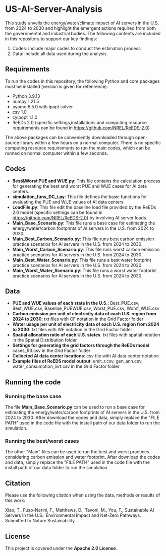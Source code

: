 # US-AI-Server-Analysis
This study unveils the energy/water/climate impact of AI servers in the U.S. from 2024 to 2030 and highlight the emergent actions required from both the governmental and industrial bodies. The following contents are included in this repository to support our key findings:
1. Codes: include major codes to conduct the estimation process.
2. Data: include all data used during the analysis.

## Requirements
To run the codes in this repository, the following Python and core packages must be installed (version is given for refenrence):
- Python 3.9.13
- numpy 1.21.5
- pyomo 6.5.0 with ipopt solver
- csv 1.0
- cyipopt 1.1.0
- ReEDs 2.0 (specific settings,installations and computing resource requirements can be found in https://github.com/NREL/ReEDS-2.0)

The above packages can be conveniently downloaded through open-source library within a few hours on a normal computer. There is no specific computing resource requirements to run the main codes, which can be runned on normal computer within a few seconds.

## Codes
- **Best&Worst PUE and WUE.py**: This file contains the calculation process for generating the best and worst PUE and WUE cases for AI data centers.
- **simulation_funs_DC_i.py**: This file defines the basic functions for evaluating the PUE and WUE values of AI data centers.
- **LoadFile.py**: This file edit the baseline load file provided by the ReEDs 2.0 model (specific settings can be found in https://github.com/NREL/ReEDS-2.0) by involving AI server loads.
- **Main_Base_Scenario.py**: This file runs a base case for estimating the energy/water/carbon footprints of AI servers in the U.S. from 2024 to 2030.
- **Main_Best_Carbon_Scenario.py**: This file runs best carbon emission practice scenarios for AI servers in the U.S. from 2024 to 2030.
- **Main_Worst_Carbon_Scenario.py**: This file runs worst carbon emission practice scenarios for AI servers in the U.S. from 2024 to 2030.
- **Main_Best_Water_Scenario.py**: This file runs a best water footprint practice scenarios for AI servers in the U.S. from 2024 to 2030.
- **Main_Worst_Water_Scenario.py**: This file runs a worst water footprint practice scenarios for AI servers in the U.S. from 2024 to 2030.

## Data
- **PUE and WUE values of each state in the U.S.**: Best_PUE.csv, Best_WUE.csv, Baseline_PUEWUE.csv, Worst_PUE.csv, Worst_WUE.csv
- **Carbon emission per unit of electricity data of each U.S. region from 2024 to 2030**: txt files with CF notation in the Grid Factor folder
- **Water usage per unit of electricity data of each U.S. region from 2024 to 2030**: txt files with WF notation in the Grid Factor folder
- **Spatial allocation ratio of each U.S. states**: txt files with spatial notation in the Spatial Distribution folder
- **Settings for generating the grid factors through the ReEDs model**: cases_R3.csv in the Grid Factor folder
- **Collected AI data center locations**: csv file with AI data center notation
- **Example files of ReEDS model output**: emit_r.csv, gen_ann.csv, water_consumption_ivrt.csv in the Grid Factor folder

## Running the code
### Running the base case
The file **Main_Base_Scenario.py** can be used to run a base case for estimating the energy/water/carbon footprints of AI servers in the U.S. from 2024 to 2030. After download the codes and data, simply replace the "FILE PATH" used in the code file with the install path of our data folder to run the simulation.
### Running the best/worst cases
The other "Main" files can be used to run the best and worst practices considering carbon emission and water footprint. After download the codes and data, simply replace the "FILE PATH" used in the code file with the install path of our data folder to run the simulation.

## Citation
Please use the following citation when using the data, methods or results of this work:

Xiao, T., Fuso-Nerini, F., Matthews, D., Tavoni, M., You, F., Sustainable AI Servers In the U.S.: Environmental Impact and Net-Zero Pathways. Submitted to Nature Sustainability.

## License
This project is covered under the **Apache 2.0 License**.


